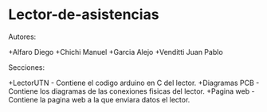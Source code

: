 # Lector-de-asistencias

Autores:

+Alfaro Diego
+Chichi Manuel
+Garcia Alejo
+Venditti Juan Pablo

Secciones:

+LectorUTN      - Contiene el codigo arduino en C del lector.
+Diagramas PCB  - Contiene los diagramas de las conexiones fisicas del lector.
+Pagina web     - Contiene la pagina web a la que enviara datos el lector.
